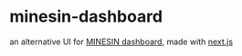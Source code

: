 # minesin-dashboard

an alternative UI for [MINESIN dashboard](https://mc.krissada.com/), made with [next.js](https://nextjs.org/)
